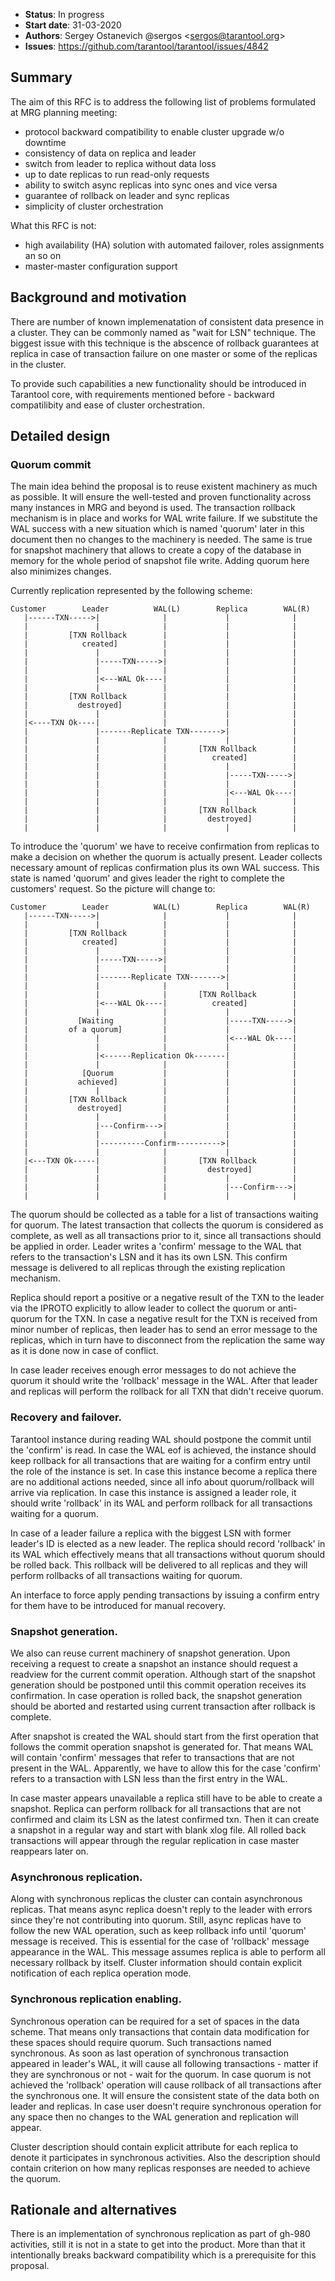 * **Status**: In progress
* **Start date**: 31-03-2020
* **Authors**: Sergey Ostanevich @sergos \<sergos@tarantool.org\>
* **Issues**: https://github.com/tarantool/tarantool/issues/4842

## Summary

The aim of this RFC is to address the following list of problems
formulated at MRG planning meeting:
  - protocol backward compatibility to enable cluster upgrade w/o
    downtime
  - consistency of data on replica and leader
  - switch from leader to replica without data loss
  - up to date replicas to run read-only requests
  - ability to switch async replicas into sync ones and vice versa
  - guarantee of rollback on leader and sync replicas
  - simplicity of cluster orchestration

What this RFC is not:

  - high availability (HA) solution with automated failover, roles
    assignments an so on
  - master-master configuration support

## Background and motivation

There are number of known implemenatation of consistent data presence in
a cluster. They can be commonly named as "wait for LSN" technique. The
biggest issue with this technique is the abscence of rollback guarantees
at replica in case of transaction failure on one master or some of the
replicas in the cluster.

To provide such capabilities a new functionality should be introduced in
Tarantool core, with requirements mentioned before - backward
compatilibity and ease of cluster orchestration.

## Detailed design

### Quorum commit

The main idea behind the proposal is to reuse existent machinery as much
as possible. It will ensure the well-tested and proven functionality
across many instances in MRG and beyond is used. The transaction rollback
mechanism is in place and works for WAL write failure. If we substitute
the WAL success with a new situation which is named 'quorum' later in
this document then no changes to the machinery is needed. The same is
true for snapshot machinery that allows to create a copy of the database
in memory for the whole period of snapshot file write. Adding quorum here
also minimizes changes.

Currently replication represented by the following scheme:
```
Customer        Leader          WAL(L)        Replica        WAL(R)
   |------TXN----->|              |             |              |
   |               |              |             |              |
   |         [TXN Rollback        |             |              |
   |            created]          |             |              |
   |               |              |             |              |
   |               |-----TXN----->|             |              |
   |               |              |             |              |
   |               |<---WAL Ok----|             |              |
   |               |              |             |              |
   |         [TXN Rollback        |             |              |
   |           destroyed]         |             |              |
   |               |              |             |              |
   |<----TXN Ok----|              |             |              |
   |               |-------Replicate TXN------->|              |
   |               |              |             |              |
   |               |              |       [TXN Rollback        |
   |               |              |          created]          |
   |               |              |             |              |
   |               |              |             |-----TXN----->|
   |               |              |             |              |
   |               |              |             |<---WAL Ok----|
   |               |              |             |              |
   |               |              |       [TXN Rollback        |
   |               |              |         destroyed]         |
   |               |              |             |              |
```

To introduce the 'quorum' we have to receive confirmation from replicas
to make a decision on whether the quorum is actually present. Leader
collects necessary amount of replicas confirmation plus its own WAL
success. This state is named 'quorum' and gives leader the right to
complete the customers' request. So the picture will change to:
```
Customer        Leader          WAL(L)        Replica        WAL(R)
   |------TXN----->|              |             |              |
   |               |              |             |              |
   |         [TXN Rollback        |             |              |
   |            created]          |             |              |
   |               |              |             |              |
   |               |-----TXN----->|             |              |
   |               |              |             |              |
   |               |-------Replicate TXN------->|              |
   |               |              |             |              |
   |               |              |       [TXN Rollback        |
   |               |<---WAL Ok----|          created]          |
   |               |              |             |              |
   |           [Waiting           |             |-----TXN----->|
   |         of a quorum]         |             |              |
   |               |              |             |<---WAL Ok----|
   |               |              |             |              |
   |               |<------Replication Ok-------|              |
   |               |              |             |              |
   |            [Quorum           |             |              |
   |           achieved]          |             |              |
   |               |              |             |              |
   |         [TXN Rollback        |             |              |
   |           destroyed]         |             |              |
   |               |              |             |              |
   |               |---Confirm--->|             |              |
   |               |              |             |              |
   |               |----------Confirm---------->|              |
   |               |              |             |              |
   |<---TXN Ok-----|              |       [TXN Rollback        |
   |               |              |         destroyed]         |
   |               |              |             |              |
   |               |              |             |---Confirm--->|
   |               |              |             |              |
```

The quorum should be collected as a table for a list of transactions
waiting for quorum. The latest transaction that collects the quorum is
considered as complete, as well as all transactions prior to it, since
all transactions should be applied in order. Leader writes a 'confirm'
message to the WAL that refers to the transaction's LSN and it has its
own LSN. This confirm message is delivered to all replicas through the
existing replication mechanism.

Replica should report a positive or a negative result of the TXN to the
leader via the IPROTO explicitly to allow leader to collect the quorum
or anti-quorum for the TXN. In case a negative result for the TXN is
received from minor number of replicas, then leader has to send an error
message to the replicas, which in turn have to disconnect from the
replication the same way as it is done now in case of conflict.

In case leader receives enough error messages to do not achieve the
quorum it should write the 'rollback' message in the WAL. After that
leader and replicas will perform the rollback for all TXN that didn't
receive quorum.

### Recovery and failover.

Tarantool instance during reading WAL should postpone the commit until
the 'confirm' is read. In case the WAL eof is achieved, the instance
should keep rollback for all transactions that are waiting for a confirm
entry until the role of the instance is set. In case this instance
become a replica there are no additional actions needed, since all info
about quorum/rollback will arrive via replication. In case this instance
is assigned a leader role, it should write 'rollback' in its WAL and
perform rollback for all transactions waiting for a quorum.

In case of a leader failure a replica with the biggest LSN with former
leader's ID is elected as a new leader. The replica should record
'rollback' in its WAL which effectively means that all transactions
without quorum should be rolled back. This rollback will be delivered to
all replicas and they will perform rollbacks of all transactions waiting
for quorum.

An interface to force apply pending transactions by issuing a confirm
entry for them have to be introduced for manual recovery.

### Snapshot generation.

We also can reuse current machinery of snapshot generation. Upon
receiving a request to create a snapshot an instance should request a
readview for the current commit operation. Although start of the
snapshot generation should be postponed until this commit operation
receives its confirmation. In case operation is rolled back, the snapshot
generation should be aborted and restarted using current transaction
after rollback is complete.

After snapshot is created the WAL should start from the first operation
that follows the commit operation snapshot is generated for. That means
WAL will contain 'confirm' messages that refer to transactions that are
not present in the WAL. Apparently, we have to allow this for the case
'confirm' refers to a transaction with LSN less than the first entry in
the WAL.

In case master appears unavailable a replica still have to be able to
create a snapshot. Replica can perform rollback for all transactions that
are not confirmed and claim its LSN as the latest confirmed txn. Then it
can create a snapshot in a regular way and start with blank xlog file.
All rolled back transactions will appear through the regular replication
in case master reappears later on.

### Asynchronous replication.

Along with synchronous replicas the cluster can contain asynchronous
replicas. That means async replica doesn't reply to the leader with
errors since they're not contributing into quorum. Still, async
replicas have to follow the new WAL operation, such as keep rollback
info until 'quorum' message is received. This is essential for the case
of 'rollback' message appearance in the WAL. This message assumes
replica is able to perform all necessary rollback by itself. Cluster
information should contain explicit notification of each replica
operation mode.

### Synchronous replication enabling.

Synchronous operation can be required for a set of spaces in the data
scheme. That means only transactions that contain data modification for
these spaces should require quorum. Such transactions named synchronous.
As soon as last operation of synchronous transaction appeared in leader's
WAL, it will cause all following transactions - matter if they are
synchronous or not - wait for the quorum. In case quorum is not achieved
the 'rollback' operation will cause rollback of all transactions after
the synchronous one. It will ensure the consistent state of the data both
on leader and replicas. In case user doesn't require synchronous operation
for any space then no changes to the WAL generation and replication will
appear.

Cluster description should contain explicit attribute for each replica
to denote it participates in synchronous activities. Also the description
should contain criterion on how many replicas responses are needed to
achieve the quorum.

## Rationale and alternatives

There is an implementation of synchronous replication as part of gh-980
activities, still it is not in a state to get into the product. More
than that it intentionally breaks backward compatibility which is a
prerequisite for this proposal.


